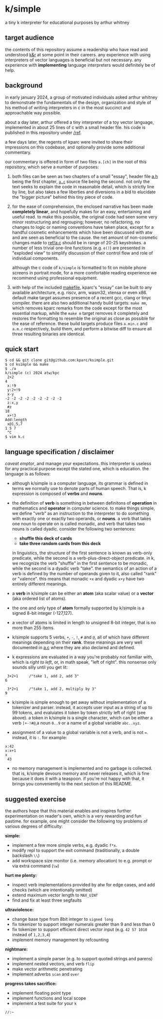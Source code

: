 # k/simple

a tiny k interpreter for educational purposes by arthur whitney

## target audience

the contents of this repository assume a readership who have read and 
understood [k&r](https://en.wikipedia.org/wiki/The_C_Programming_Language)
at some point in their careers. any experience with using interpreters of
vector languages is beneficial but not necessary. any experience with
**implementing** language interpreters would definitely be of help.

## background

in early january 2024, a group of motivated individuals asked arthur whitney
to demonstrate the fundamentals of the design, organization and style of his
method of writing interpreters in c in the most succinct and approachable 
way possible.

about a day later, arthur offered a tiny interpreter of a toy vector 
language, implemented in about 25 lines of c with a small header file.
his code is published in this repository under [/ref](/ref).

a few days later, the regents of kparc were invited to share their 
impressions on this codebase, and optionally provide some additional 
commentary.

our commentary is offered in form of two files `a.[ch]` in the root of 
this repository, which serve a number of purposes:

1. both files can be seen as two chapters of a small "essay", header
   file [a.h](/a.h) being the first chapter, [`a.c`](/a.c) source file being the second.
   not only the text seeks to explain the code in reasonable detail,
   which is strictly line by line, but also takes a few liberties and
   diversions in a bid to elucidate the "bigger picture" behind this tiny piece of code.

3. for the ease of comprehension, the enclosed narrative has been made
   **completely linear**, and hopefully makes for an easy, entertaining and
   useful read. to make this possible, the original code had seen some
   very minor restructuring and regrouping; however, no refactoring,
   no changes to logic or naming conventions have taken place, except 
   for a handful cosmetic enhancements which have been discussed with
   atw and are seen as beneficial to the cause. the net amount of
   non-cosmetic changes made to [ref/a.c](/ref/a.c) should be in range of 20-25 keystrokes.
   a number of less trivial one-line functions (e.g. `e()`) are presented
   in "exploded view" to simplify discussion of their control flow and role
   of individual components.

   although the c code of `k/simple` is formatted to fit on mobile phone screens
   in portrait mode, for a more comfortable reading experience we recommend
   using professional equipment.

5. with help of the included [makefile](/makefile), kparc's "essay" can
   be built to any available architecture, e.g. riscv, arm, wasm32, xtensa
   or even x86. default make target assumes presence of a recent gcc, clang or tinyc compiler.
   there are also two additional handy build targets: `make mm`, which
   removes kparc remarks from the code except for the most essential markup,
   while the `make m` target removes it completely and restores the formatting
   to resemble the original as close as possible for the ease of reference.
   these build targets produce files `a.min.c` and `a.m.c` respectively,
   build them, and perform a bitwise diff to ensure all three resulting 
   binaries are identical.

## quick start

```
$ cd && git clone git@github.com:kparc/ksimple.git
$ cd ksimple && make
$ ./a
k/simple (c) 2024 atw/kpc
 2+2
4
 x:!9
 y:2+!9
 x-y
-2 -2 -2 -2 -2 -2 -2 -2 -2
 z:x,y
 #z
18
 x+!3
Add:length
 x@1,5,7
1 5 7
 ^C
$ vim k.c

```

## language specification / disclaimer

*caveat emptor*, and manage your expectations. this interpreter is useless for any practical purpose except the stated one, which is education. the language is as follows:

* although k/simple is a computer language, its grammar is defined in terms we normally use to denote parts of human speech. That is, k expression is composed of **verbs** and **nouns**.

* the definition of **verb** is something in between definitons of **operation** in mathematics and **operator** in computer science. to make things simple, we define "verb" as an instruction to the interpreter to 
  do something with exactly one or exactly two operands, or **nouns**. a verb that takes one noun to operate on is called monadic, and verb that takes two nouns is called dyadic. consider the following two 
  sentences:

  * **shuffle this deck of cards**
  * **take three random cards from this deck**

  in linguistics, the structure of the first sentence is known as verb-only predicate, while the second is a verb-plus-direct-object predicate.
  in k, we recognize the verb "shuffle" in the first sentence to be monadic, while the second is a dyadic verb "take". the semantics of an action
  of a verb is defined by the number of operands given to it, also called "rank" or "valence". this means that monadic `+x` and dyadic `x+y` have
  two entirely different meanings.

* a **verb** in k/simple can be either an **atom** (aka scalar value) or a **vector** (aka ordered list of atoms).

* the one and only type of **atom** formally supported by k/simple is a signed 8-bit integer (-127,127).

* a vector of atoms is limited in length to unsigned 8-bit integer, that is no more than 255 items.

* k/simple supports 5 verbs, `+`, `-`, `!`, `#` and `@`, all of which have different meanings depending on their **rank**. these meanings are very well documented in [a.c](/.a.c) where they are also declared and defined.

* k expressions are evaluated in a way you're probably not familiar with, which is *right to left*, or, in math speak, "left of right". this nonsense only sounds silly until you get lit:

```
 3+2+1     /"take 1, add 2, add 3"
6

 3*2+1     /"take 1, add 2, multiply by 3"
9
```

* k/simple is simple enough to get away without implementation of a tokenizer and parser. instead, it accepts user input as a string of up to 99 tokens, and evaluiates it token by token strictly left of right (see above). a token in k/simple is a single character, which can be either a verb `[+-!#@`,a noun `0..9` or a name of a global variable `abc..xyz`.

* assignment of a value to a global variable is not a verb, and is not `=`. instead, it is `:`. for example:

```
x:42
x:x+1
x
 43
```
* no memory management is implemented and no garbage is collected. that is, k/simple devours memory and never releases it, which is fine because it does it with a teaspoon. if you're not happy with that, it brings you conveniently to the next section of this README.

## suggested exercise

the authors hope that this material enables and inspires further experimentation on reader's own, which is a very rewarding and fun pastime. for example, one might consider the following toy problems of various degrees of difficulty:

**simple:**

* implement a few more simple verbs, e.g. dyadic `f*x`.
* modify repl to support the exit command (traditionally, a double backslash `\\`)
* add workspace size monitor (i.e. memory allocation) to e.g. prompt or via extra command (`\w`)

**hurt me plenty:**

* inspect verb implementations provided by atw for edge cases, and add checks (which are intentionally omitted)
* extend maximum vector length to `MAX_UINT`
* find and fix at least three segfaults

**ultraviolence:**

* change base type from 8bit integer to `signed long`
* fix tokenizer to support integer numerals greater than 9 and less than 0
* fix tokenizer to support efficient direct vector input (e.g. `42 57 1010` instead of `1,2,3,4`)
* implement memory management by refcounting

**nightmare:**

* implement a simple parser (e.g. to support quoted strings and parens)
* implement nested vectors, and verb `flip`
* make vector arithmetic penetrating
* implement adverbs `scan` and `over`

**progress takes sacrifice:**

* implement floating point type
* implement functions and local scope 
* implement a test suite for your `k`


`//:~`














